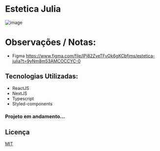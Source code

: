 # Estetica Julia

![image](https://cdn.discordapp.com/attachments/695348516918263819/1068540086859341854/image.png)

# Observações / Notas:
- Figma https://www.figma.com/file/lPj82ZveTFvOk6gKCbfjms/estetica-julia?t=9yNm8m53AMCOCCYC-0

## Tecnologias Utilizadas:

- ReactJS
- NextJS
- Typescript
- Styled-components

### Projeto em andamento...

## Licença

[MIT](https://choosealicense.com/licenses/mit/)


